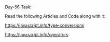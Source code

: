 Day-56 Task:

Read the following Articles and Code along with it:

https://javascript.info/type-conversions

https://javascript.info/operators